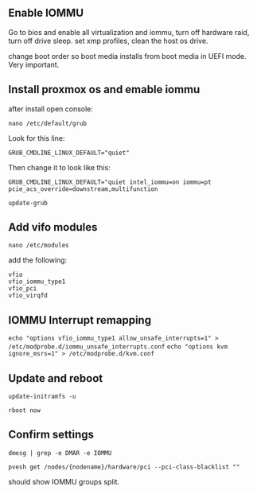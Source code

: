 ## Enable IOMMU
Go to bios and enable all virtualization and iommu, turn off hardware raid, turn off drive sleep. set xmp profiles, clean the host os drive.

change boot order so boot media installs from boot media in UEFI mode. Very important.

## Install proxmox os and emable iommu
after install open console:

`nano /etc/default/grub`

Look for this line:
```
GRUB_CMDLINE_LINUX_DEFAULT="quiet"
```

Then change it to look like this:
```
GRUB_CMDLINE_LINUX_DEFAULT="quiet intel_iommu=on iommu=pt pcie_acs_override=downstream,multifunction
```
`update-grub`

## Add vifo modules
`nano /etc/modules`

add the following:
```
vfio
vfio_iommu_type1
vfio_pci
vfio_virqfd
```

## IOMMU Interrupt remapping 
`echo "options vfio_iommu_type1 allow_unsafe_interrupts=1" > /etc/modprobe.d/iommu_unsafe_interrupts.conf`
`echo "options kvm ignore_msrs=1" > /etc/modprobe.d/kvm.conf`

## Update and reboot
`update-initramfs -u`

`rboot now`

## Confirm settings
`dmesg | grep -e DMAR -e IOMMU`

`pvesh get /nodes/{nodename}/hardware/pci --pci-class-blacklist ""`

should show IOMMU groups split.